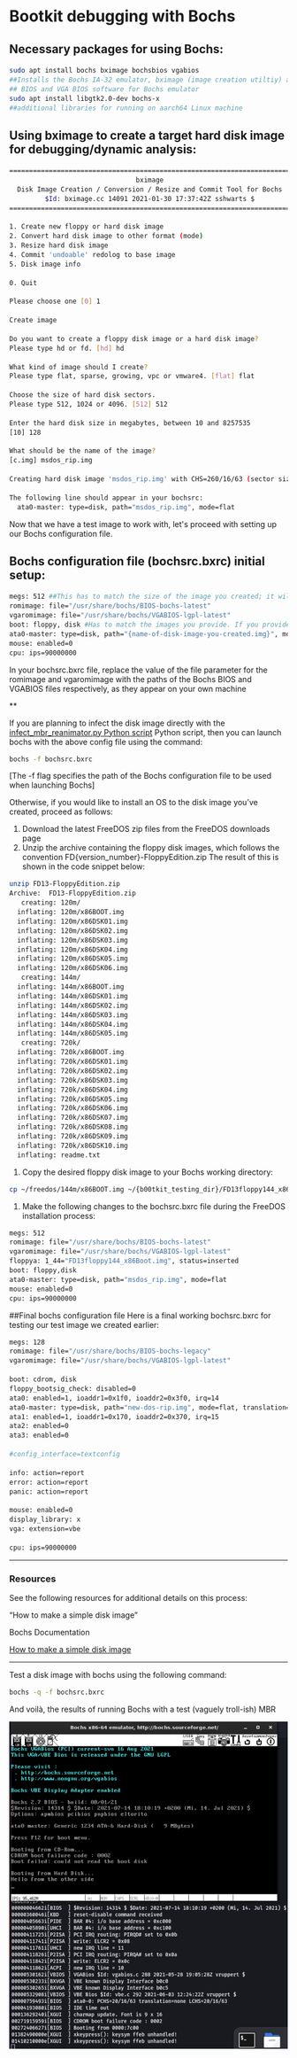 # Bootkit debugging with Bochs

## Necessary packages for using Bochs:

```bash
sudo apt install bochs bximage bochsbios vgabios
##Installs the Bochs IA-32 emulator, bximage (image creation utiltiy) and
## BIOS and VGA BIOS software for Bochs emulator
sudo apt install libgtk2.0-dev bochs-x
##additional libraries for running on aarch64 Linux machine
```


## Using bximage to create a target hard disk image for debugging/dynamic analysis:

```bash
========================================================================
                                bximage
  Disk Image Creation / Conversion / Resize and Commit Tool for Bochs
         $Id: bximage.cc 14091 2021-01-30 17:37:42Z sshwarts $
========================================================================

1. Create new floppy or hard disk image
2. Convert hard disk image to other format (mode)
3. Resize hard disk image
4. Commit 'undoable' redolog to base image
5. Disk image info

0. Quit

Please choose one [0] 1

Create image

Do you want to create a floppy disk image or a hard disk image?
Please type hd or fd. [hd] hd

What kind of image should I create?
Please type flat, sparse, growing, vpc or vmware4. [flat] flat

Choose the size of hard disk sectors.
Please type 512, 1024 or 4096. [512] 512

Enter the hard disk size in megabytes, between 10 and 8257535
[10] 128

What should be the name of the image?
[c.img] msdos_rip.img

Creating hard disk image 'msdos_rip.img' with CHS=260/16/63 (sector size = 512)

The following line should appear in your bochsrc:
  ata0-master: type=disk, path="msdos_rip.img", mode=flat
```

Now that we have a test image to work with, let's proceed with setting up our Bochs configuration file.




## Bochs configuration file (bochsrc.bxrc) initial setup:

```bash
megs: 512 ##This has to match the size of the image you created; it will be changed to 128 for this test image
romimage: file="/usr/share/bochs/BIOS-bochs-latest"
vgaromimage: file="/usr/share/bochs/VGABIOS-lgpl-latest"
boot: floppy, disk #Has to match the images you provide. If you provide a disk image without an MBR, and set this value to disk, bochs will cry.
ata0-master: type=disk, path="{name-of-disk-image-you-created.img}", mode=flat
mouse: enabled=0
cpu: ips=90000000
```

In your bochsrc.bxrc file, replace the value of the file parameter for the romimage and vgaromimage with the paths of the Bochs BIOS and VGABIOS files respectively, as they appear on your own machine

**

If you are planning to infect the disk image directly with the [infect_mbr_reanimator.py Python script](https://github.com/ic3qu33n/michelangelo-reanimator/blob/52a9811f64482941f89b51424b2d0f69c4ec7414/infect_mbr_reanimator.py) Python script, then you can launch bochs with the above config file using the command:

```bash
bochs -f bochsrc.bxrc
```

[The -f flag specifies the path of the Bochs configuration file to be used when launching Bochs]

Otherwise, if you would like to install an OS to the disk image you’ve created, proceed as follows:

1. Download the latest FreeDOS zip files from the FreeDOS downloads page
2. Unzip the archive containing the floppy disk images, which follows the convention FD{version_number}-FloppyEdition.zip
The result of this is shown in the code snippet below:

```bash
unzip FD13-FloppyEdition.zip 
Archive:  FD13-FloppyEdition.zip
   creating: 120m/
  inflating: 120m/x86BOOT.img        
  inflating: 120m/x86DSK01.img       
  inflating: 120m/x86DSK02.img       
  inflating: 120m/x86DSK03.img       
  inflating: 120m/x86DSK04.img       
  inflating: 120m/x86DSK05.img       
  inflating: 120m/x86DSK06.img       
   creating: 144m/
  inflating: 144m/x86BOOT.img        
  inflating: 144m/x86DSK01.img       
  inflating: 144m/x86DSK02.img       
  inflating: 144m/x86DSK03.img       
  inflating: 144m/x86DSK04.img       
  inflating: 144m/x86DSK05.img       
   creating: 720k/
  inflating: 720k/x86BOOT.img        
  inflating: 720k/x86DSK01.img       
  inflating: 720k/x86DSK02.img       
  inflating: 720k/x86DSK03.img       
  inflating: 720k/x86DSK04.img       
  inflating: 720k/x86DSK05.img       
  inflating: 720k/x86DSK06.img       
  inflating: 720k/x86DSK07.img       
  inflating: 720k/x86DSK08.img       
  inflating: 720k/x86DSK09.img       
  inflating: 720k/x86DSK10.img       
  inflating: readme.txt
```

1. Copy the desired floppy disk image to your Bochs working directory:

```bash
cp ~/freedos/144m/x86BOOT.img ~/{b00tkit_testing_dir}/FD13floppy144_x86Boot.img
```

1. Make the following changes to the bochsrc.bxrc file during the FreeDOS installation process:

```bash
megs: 512
romimage: file="/usr/share/bochs/BIOS-bochs-latest"
vgaromimage: file="/usr/share/bochs/VGABIOS-lgpl-latest"
floppya: 1_44="FD13floppy144_x86Boot.img", status=inserted
boot: floppy,disk
ata0-master: type=disk, path="msdos_rip.img", mode=flat
mouse: enabled=0
cpu: ips=90000000
```


##Final bochs configuration file
Here is a final working bochsrc.bxrc for testing our test image we created earlier:

```bash
megs: 128
romimage: file="/usr/share/bochs/BIOS-bochs-legacy"
vgaromimage: file="/usr/share/bochs/VGABIOS-lgpl-latest"

boot: cdrom, disk
floppy_bootsig_check: disabled=0
ata0: enabled=1, ioaddr1=0x1f0, ioaddr2=0x3f0, irq=14
ata0-master: type=disk, path="new-dos-rip.img", mode=flat, translation=auto
ata1: enabled=1, ioaddr1=0x170, ioaddr2=0x370, irq=15
ata2: enabled=0
ata3: enabled=0

#config_interface=textconfig

info: action=report
error: action=report
panic: action=report

mouse: enabled=0
display_library: x
vga: extension=vbe

cpu: ips=90000000
```

***

### Resources

See the following resources for additional details on this process:

“How to make a simple disk image”

Bochs Documentation

[How to make a simple disk image](https://bochs.sourceforge.io/doc/docbook/user/diskimagehowto.html)

***
Test a disk image with bochs using the following command: 

```bash
bochs -q -f bochsrc.bxrc
```

And voilà, the results of running Bochs with a test (vaguely troll-ish) MBR

![basic bochs debugging with test disk](bootkit-debugging-bochs-guide/basicbochsdebuggingtest.png)
